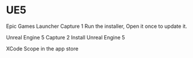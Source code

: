 # UE5
Epic Games Launcher
Capture 1
Run the installer, Open it once to update it.

Unreal Engine 5
Capture 2 
Install Unreal Engine 5

XCode
Scope in the app store
